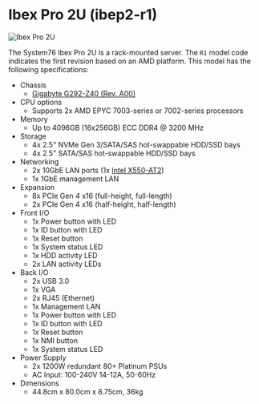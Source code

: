 # Ibex Pro 2U (ibep2-r1)

![Ibex Pro 2U](./img/ibep2-r1.webp)

The System76 Ibex Pro 2U is a rack-mounted server. The `R1` model code indicates the first revision based on an AMD platform. This model has the following specifications:

- Chassis
    - [Gigabyte G292-Z40 (Rev. A00)](https://www.gigabyte.com/Enterprise/GPU-Server/G292-Z40-rev-A00)
- CPU options
    - Supports 2x AMD EPYC 7003-series or 7002-series processors
- Memory
    - Up to 4096GB (16x256GB) ECC DDR4 @ 3200 MHz
- Storage
    - 4x 2.5" NVMe Gen 3/SATA/SAS hot-swappable HDD/SSD bays
    - 4x 2.5" SATA/SAS hot-swappable HDD/SSD bays
- Networking
    - 2x 10GbE LAN ports (1x [Intel X550-AT2](https://ark.intel.com/content/www/us/en/ark/products/52968/intel-ethernet-controller-i350am2.html))
    - 1x 1GbE management LAN
- Expansion
    - 8x PCIe Gen 4 x16 (full-height, full-length)
    - 2x PCIe Gen 4 x16 (half-height, half-length)
- Front I/O
    - 1x Power button with LED
    - 1x ID button with LED
    - 1x Reset button
    - 1x System status LED
    - 1x HDD activity LED
    - 2x LAN activity LEDs
- Back I/O
    - 2x USB 3.0
    - 1x VGA
    - 2x RJ45 (Ethernet)
    - 1x Management LAN
    - 1x Power button with LED
    - 1x ID button with LED
    - 1x Reset button
    - 1x NMI button
    - 1x System status LED
- Power Supply
    - 2x 1200W redundant 80+ Platinum PSUs
    - AC Input: 100-240V 14-12A, 50-60Hz
- Dimensions
    - 44.8cm x 80.0cm x 8.75cm, 36kg
